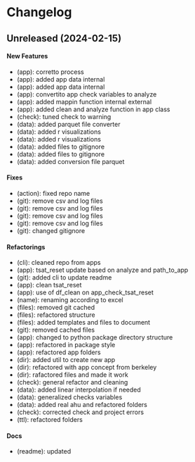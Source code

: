 # Changelog

## Unreleased (2024-02-15)

#### New Features

* (app): corretto process
* (app): added app data internal
* (app): added app data internal
* (app): convertito app check variables to analyze
* (app): added mappin function internal external
* (app): added clean and analyze function in app class
* (check): tuned check to warning
* (data): added parquet file converter
* (data): added r visualizations
* (data): added r visualizations
* (data): added files to gitignore
* (data): added files to gitignore
* (data): added conversion file parquet
#### Fixes

* (action): fixed repo name
* (git): remove csv and log files
* (git): remove csv and log files
* (git): remove csv and log files
* (git): remove csv and log files
* (git): changed gitignore
#### Refactorings

* (cli): cleaned repo from apps
* (app): tsat_reset update based on analyze and path_to_app
* (git): added cli to update readme
* (app): clean tsat_reset
* (app): use of df_clean on app_check_tsat_reset
* (name): renaming according to excel
* (files): removed git cached
* (files): refactored structure
* (files): added templates and files to document
* (git): removed cached files
* (app): changed to python package directory structure
* (app): refactored in package style
* (app): refactored app folders
* (dir): added util to create new app
* (dir): refactored with app concept from berkeley
* (dir): rafactored files and made it work
* (check): general refactor and cleaning
* (data): added linear interpolation if needed
* (data): generalized checks variables
* (data): added real ahu and refactored folders
* (check): corrected check and project errors
* (ttl): refactored folders
#### Docs

* (readme): updated
